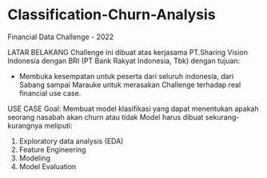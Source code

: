 # Classification-Churn-Analysis
Financial Data Challenge - 2022

LATAR BELAKANG
Challenge ini dibuat atas kerjasama PT.Sharing Vision Indonesia dengan BRI (PT Bank Rakyat Indonesia, Tbk) dengan tujuan:
- Membuka kesempatan untuk peserta dari seluruh indonesia, dari Sabang sampai Marauke untuk merasakan Challenge terhadap real financial use case.

USE CASE
Goal: Membuat model klasifikasi yang dapat menentukan apakah seorang nasabah akan churn atau tidak
Model harus dibuat sekurang-kurangnya meliputi:
1. Exploratory data analysis (EDA)
2. Feature Engineering
3. Modeling
4. Model Evaluation


